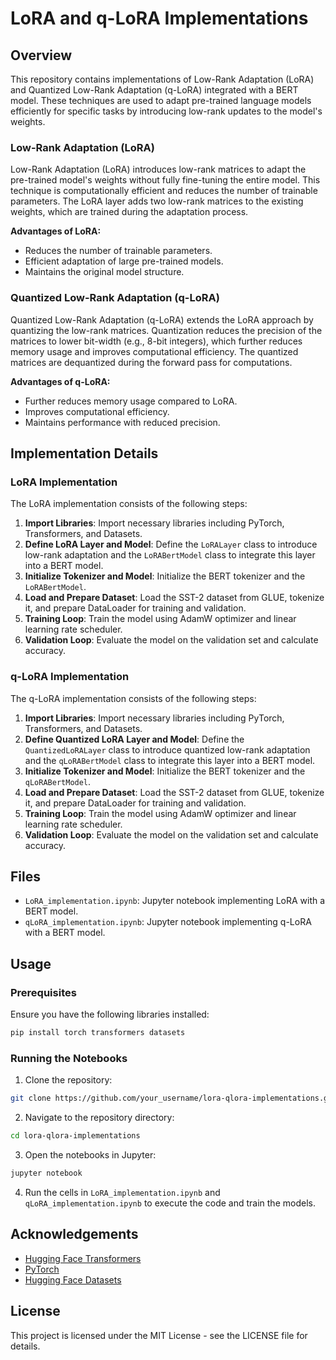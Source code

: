 
# LoRA and q-LoRA Implementations

## Overview

This repository contains implementations of Low-Rank Adaptation (LoRA) and Quantized Low-Rank Adaptation (q-LoRA) integrated with a BERT model. These techniques are used to adapt pre-trained language models efficiently for specific tasks by introducing low-rank updates to the model's weights.

### Low-Rank Adaptation (LoRA)

Low-Rank Adaptation (LoRA) introduces low-rank matrices to adapt the pre-trained model's weights without fully fine-tuning the entire model. This technique is computationally efficient and reduces the number of trainable parameters. The LoRA layer adds two low-rank matrices to the existing weights, which are trained during the adaptation process.

**Advantages of LoRA:**
- Reduces the number of trainable parameters.
- Efficient adaptation of large pre-trained models.
- Maintains the original model structure.

### Quantized Low-Rank Adaptation (q-LoRA)

Quantized Low-Rank Adaptation (q-LoRA) extends the LoRA approach by quantizing the low-rank matrices. Quantization reduces the precision of the matrices to lower bit-width (e.g., 8-bit integers), which further reduces memory usage and improves computational efficiency. The quantized matrices are dequantized during the forward pass for computations.

**Advantages of q-LoRA:**
- Further reduces memory usage compared to LoRA.
- Improves computational efficiency.
- Maintains performance with reduced precision.

## Implementation Details

### LoRA Implementation

The LoRA implementation consists of the following steps:

1. **Import Libraries**: Import necessary libraries including PyTorch, Transformers, and Datasets.
2. **Define LoRA Layer and Model**: Define the `LoRALayer` class to introduce low-rank adaptation and the `LoRABertModel` class to integrate this layer into a BERT model.
3. **Initialize Tokenizer and Model**: Initialize the BERT tokenizer and the `LoRABertModel`.
4. **Load and Prepare Dataset**: Load the SST-2 dataset from GLUE, tokenize it, and prepare DataLoader for training and validation.
5. **Training Loop**: Train the model using AdamW optimizer and linear learning rate scheduler.
6. **Validation Loop**: Evaluate the model on the validation set and calculate accuracy.

### q-LoRA Implementation

The q-LoRA implementation consists of the following steps:

1. **Import Libraries**: Import necessary libraries including PyTorch, Transformers, and Datasets.
2. **Define Quantized LoRA Layer and Model**: Define the `QuantizedLoRALayer` class to introduce quantized low-rank adaptation and the `qLoRABertModel` class to integrate this layer into a BERT model.
3. **Initialize Tokenizer and Model**: Initialize the BERT tokenizer and the `qLoRABertModel`.
4. **Load and Prepare Dataset**: Load the SST-2 dataset from GLUE, tokenize it, and prepare DataLoader for training and validation.
5. **Training Loop**: Train the model using AdamW optimizer and linear learning rate scheduler.
6. **Validation Loop**: Evaluate the model on the validation set and calculate accuracy.

## Files

- `LoRA_implementation.ipynb`: Jupyter notebook implementing LoRA with a BERT model.
- `qLoRA_implementation.ipynb`: Jupyter notebook implementing q-LoRA with a BERT model.

## Usage

### Prerequisites

Ensure you have the following libraries installed:
```bash
pip install torch transformers datasets
```

### Running the Notebooks

1. Clone the repository:
```bash
git clone https://github.com/your_username/lora-qlora-implementations.git
```

2. Navigate to the repository directory:
```bash
cd lora-qlora-implementations
```

3. Open the notebooks in Jupyter:
```bash
jupyter notebook
```

4. Run the cells in `LoRA_implementation.ipynb` and `qLoRA_implementation.ipynb` to execute the code and train the models.

## Acknowledgements

- [Hugging Face Transformers](https://github.com/huggingface/transformers)
- [PyTorch](https://github.com/pytorch/pytorch)
- [Hugging Face Datasets](https://github.com/huggingface/datasets)

## License

This project is licensed under the MIT License - see the LICENSE file for details.
